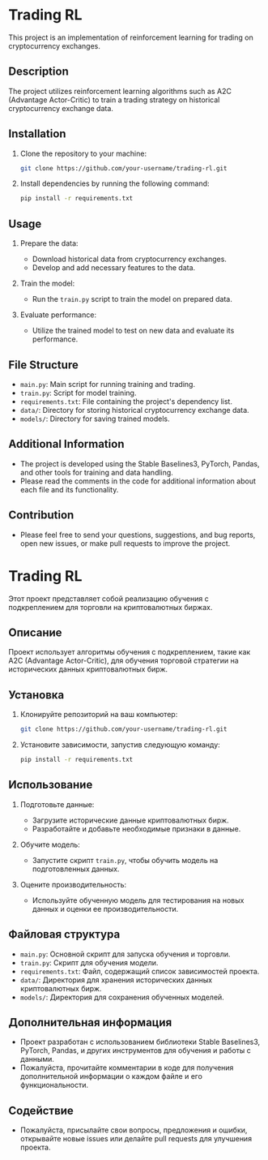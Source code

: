# Trading RL

This project is an implementation of reinforcement learning for trading on cryptocurrency exchanges.

## Description

The project utilizes reinforcement learning algorithms such as A2C (Advantage Actor-Critic) to train a trading strategy on historical cryptocurrency exchange data.

## Installation

1. Clone the repository to your machine:

    ```bash
    git clone https://github.com/your-username/trading-rl.git
    ```

2. Install dependencies by running the following command:

    ```bash
    pip install -r requirements.txt
    ```

## Usage

1. Prepare the data:
    - Download historical data from cryptocurrency exchanges.
    - Develop and add necessary features to the data.

2. Train the model:
    - Run the `train.py` script to train the model on prepared data.

3. Evaluate performance:
    - Utilize the trained model to test on new data and evaluate its performance.

## File Structure

- `main.py`: Main script for running training and trading.
- `train.py`: Script for model training.
- `requirements.txt`: File containing the project's dependency list.
- `data/`: Directory for storing historical cryptocurrency exchange data.
- `models/`: Directory for saving trained models.

## Additional Information

- The project is developed using the Stable Baselines3, PyTorch, Pandas, and other tools for training and data handling.
- Please read the comments in the code for additional information about each file and its functionality.

## Contribution

- Please feel free to send your questions, suggestions, and bug reports, open new issues, or make pull requests to improve the project.



# Trading RL

Этот проект представляет собой реализацию обучения с подкреплением для торговли на криптовалютных биржах.

## Описание

Проект использует алгоритмы обучения с подкреплением, такие как A2C (Advantage Actor-Critic), для обучения торговой стратегии на исторических данных криптовалютных бирж.

## Установка

1. Клонируйте репозиторий на ваш компьютер:

    ```bash
    git clone https://github.com/your-username/trading-rl.git
    ```

2. Установите зависимости, запустив следующую команду:

    ```bash
    pip install -r requirements.txt
    ```

## Использование

1. Подготовьте данные:
    - Загрузите исторические данные криптовалютных бирж.
    - Разработайте и добавьте необходимые признаки в данные.
    
2. Обучите модель:
    - Запустите скрипт `train.py`, чтобы обучить модель на подготовленных данных.
    
3. Оцените производительность:
    - Используйте обученную модель для тестирования на новых данных и оценки ее производительности.
    
## Файловая структура

- `main.py`: Основной скрипт для запуска обучения и торговли.
- `train.py`: Скрипт для обучения модели.
- `requirements.txt`: Файл, содержащий список зависимостей проекта.
- `data/`: Директория для хранения исторических данных криптовалютных бирж.
- `models/`: Директория для сохранения обученных моделей.

## Дополнительная информация

- Проект разработан с использованием библиотеки Stable Baselines3, PyTorch, Pandas, и других инструментов для обучения и работы с данными.
- Пожалуйста, прочитайте комментарии в коде для получения дополнительной информации о каждом файле и его функциональности.

## Содействие

- Пожалуйста, присылайте свои вопросы, предложения и ошибки, открывайте новые issues или делайте pull requests для улучшения проекта.



